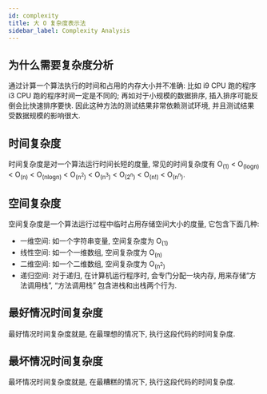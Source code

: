 ```yaml
---
id: complexity
title: 大 O 复杂度表示法
sidebar_label: Complexity Analysis
---
```


## 为什么需要复杂度分析

通过计算一个算法执行的时间和占用的内存大小并不准确: 比如 i9 CPU 跑的程序 i3 CPU 跑的程序时间一定是不同的; 再如对于小规模的数据排序, 插入排序可能反倒会比快速排序要快. 因此这种方法的测试结果非常依赖测试环境, 并且测试结果受数据规模的影响很大.

## 时间复杂度

时间复杂度是对一个算法运行时间长短的度量, 常见的时间复杂度有 O<sub>(1)</sub> < O<sub>(logn)</sub> < O<sub>(n)</sub> < O<sub>(nlogn)</sub> < O<sub>(n<sup>2</sup>)</sub> < O<sub>(n<sup>3</sup>)</sub> < O<sub>(2<sup>n</sup>)</sub> < O<sub>(n!)</sub> < O<sub>(n<sup>n</sup>)</sub>.

## 空间复杂度

空间复杂度是一个算法运行过程中临时占用存储空间大小的度量, 它包含下面几种:

- 一维空间: 如一个字符串变量, 空间复杂度为 O<sub>(1)</sub>
- 线性空间: 如一个一维数组, 空间复杂度为 O<sub>(n)</sub>
- 二维空间: 如一个二维数组, 空间复杂度为 O<sub>(n<sup>2</sup>)</sub>
- 递归空间: 对于递归, 在计算机运行程序时, 会专门分配一块内存, 用来存储“方法调用栈”, “方法调用栈” 包含进栈和出栈两个行为.

## 最好情况时间复杂度

最好情况时间复杂度就是, 在最理想的情况下, 执行这段代码的时间复杂度.

## 最坏情况时间复杂度

最坏情况时间复杂度就是, 在最糟糕的情况下, 执行这段代码的时间复杂度.

